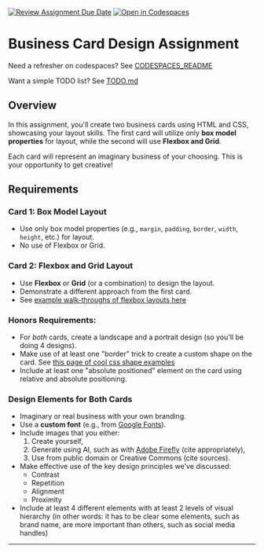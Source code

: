 [![Review Assignment Due Date](https://classroom.github.com/assets/deadline-readme-button-22041afd0340ce965d47ae6ef1cefeee28c7c493a6346c4f15d667ab976d596c.svg)](https://classroom.github.com/a/g0uFdrYm)
[![Open in Codespaces](https://classroom.github.com/assets/launch-codespace-2972f46106e565e64193e422d61a12cf1da4916b45550586e14ef0a7c637dd04.svg)](https://classroom.github.com/open-in-codespaces?assignment_repo_id=16209982)
# Business Card Design Assignment

Need a refresher on codespaces? See [CODESPACES_README](CODESPACES_README.md)

Want a simple TODO list? See [TODO.md](TODO.md)

## Overview

In this assignment, you'll create two business cards using HTML and CSS, showcasing your layout skills. The first card will utilize only **box model properties** for layout, while the second will use **Flexbox and Grid**.

Each card will represent an imaginary business of your choosing. This is your opportunity to get creative!

## Requirements

### Card 1: Box Model Layout

- Use only box model properties (e.g., `margin`, `padding`, `border`, `width`, `height`, etc.) for layout.
- No use of Flexbox or Grid.

### Card 2: Flexbox and Grid Layout

- Use **Flexbox** or **Grid** (or a combination) to design the layout.
- Demonstrate a different approach from the first card.
- See [example walk-throughs of flexbox layouts here](https://business-card-flex.netlify.app/)

### Honors Requirements:

- For _both_ cards, create a landscape and a portrait design (so you'll be doing 4 designs).
- Make use of at least one "border" trick to create a
  custom shape on the card. See [this page of
  cool css shape examples](https://css-tricks.com/the-shapes-of-css/)
- Include at least one "absolute positioned" element
  on the card using relative and absolute positioning.

### Design Elements for Both Cards

- Imaginary or real business with your own branding.
- Use a **custom font** (e.g., from [Google Fonts](https://fonts.google.com/)).
- Include images that you either:
  1. Create yourself,
  2. Generate using AI, such as with [Adobe Firefly](https://firefly.adobe.com/) (cite appropriately),
  3. Use from public domain or Creative Commons (cite sources).
- Make effective use of the key design principles we've discussed:
  - Contrast
  - Repetition
  - Alignment
  - Proximity
- Include at least 4 different elements with at least 2 levels of visual hierarchy
  (in other words: it has to be clear some elements, such as brand name, are more
  important than others, such as social media handles)

---
